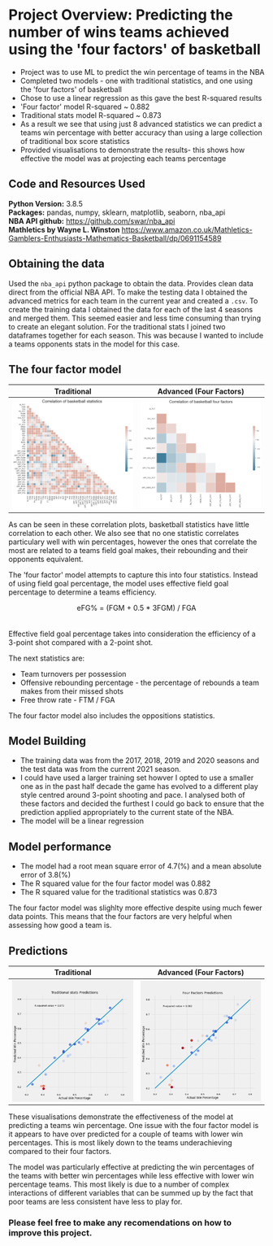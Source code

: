 # Project Overview: Predicting the number of wins teams achieved using the 'four factors' of basketball
* Project was to use ML to predict the win percentage of teams in the NBA
* Completed two models - one with traditional statistics, and one using the 'four factors' of basketball
* Chose to use a linear regression as this gave the best R-squared results
* 'Four factor' model R-squared ~ 0.882
* Traditional stats model R-squared ~ 0.873
* As a result we see that using just 8 advanced statistics we can predict a teams win percentage with better accuracy than using a large collection of traditional box score statistics
* Provided visualisations to demonstrate the results- this shows how effective the model was at projecting each teams percentage

## Code and Resources Used 
**Python Version:** 3.8.5  
**Packages:** pandas, numpy, sklearn, matplotlib, seaborn, nba_api   
**NBA API github:** https://github.com/swar/nba_api   
**Mathletics by Wayne L. Winston** https://www.amazon.co.uk/Mathletics-Gamblers-Enthusiasts-Mathematics-Basketball/dp/0691154589


## Obtaining the data

Used the `nba_api` python package to obtain the data. Provides clean data direct from the official NBA API. To make the testing data I obtained the advanced metrics for each team in the current year and created a `.csv`. To create the training data I obtained the data for each of the last 4 seasons and merged them. This seemed easier and less time consuming than trying to create an elegant solution. For the traditional stats I joined two dataframes together for each season. This was because I wanted to include a teams opponents stats in the model for this case.


## The four factor model

Traditional | Advanced (Four Factors)
--- | ---
![alt text](https://raw.githubusercontent.com/MattBenyon/FourFactorsRegression/master/Images/TraditionalCorr.png "Traditional Stats Correlation") | ![alt text](https://raw.githubusercontent.com/MattBenyon/FourFactorsRegression/master/Images/FourFactorsCorr.png "Four Factors Correlation")  

As can be seen in these correlation plots, basketball statistics have little correlation to each other. We also see that no one statistic correlates particulary well with win percentages, however the ones that correlate the most are related to a teams field goal makes, their rebounding and their opponents equivalent.

The 'four factor' model attempts to capture this into four statistics. Instead of using field goal percentage, the model uses effective field goal percentage to determine a teams efficiency.

<div align="center"> eFG% = (FGM + 0.5 * 3FGM) / FGA    
<div align="left">  <br/><br/> 
Effective field goal percentage takes into consideration the efficiency of a 3-point shot compared with a 2-point shot.
  
The next statistics are:
  * Team turnovers per possession
  * Offensive rebounding percentage - the percentage of rebounds a team makes from their missed shots
  * Free throw rate - FTM / FGA  
  
The four factor model also includes the oppositions statistics.  

## Model Building 
* The training data was from the 2017, 2018, 2019 and 2020 seasons and the test data was from the current 2021 season.
* I could have used a larger training set howver I opted to use a smaller one as in the past half decade the game has evolved to a different play style centred around 3-point shooting and pace. I analysed both of these factors and decided the furthest I could go back to ensure that the prediction applied appropriately to the current state of the NBA.
* The model will be a linear regression
  

## Model performance
* The model had a root mean square error of 4.7(%) and a mean absolute error of 3.8(%)
* The R squared value for the four factor model was 0.882
* The R squared value for the traditional statistics was 0.873

The four factor model was slighlty more effective despite using much fewer data points. This means that the four factors are very helpful when assessing how good a team is.

## Predictions
  
  Traditional | Advanced (Four Factors)
--- | ---
![alt text](https://raw.githubusercontent.com/MattBenyon/FourFactorsRegression/master/Images/TradLarge.png "Traditional Stats") | ![alt text](https://raw.githubusercontent.com/MattBenyon/FourFactorsRegression/master/Images/FourFactors.png "Four Factors")  
  
These visualisations demonstrate the effectiveness of the model at predicting a teams win percentage. One issue with the four factor model is it appears to have over predicted for a couple of teams with lower win percentages. This is most likely down to the teams underachieving compared to their four factors. 
  
The model was particularly effective at predicting the win percentages of the teams with better win percentages while less effective with lower win percentage teams. This most likely is due to a number of complex interactions of different variables that can be summed up by the fact that poor teams are less consistent have less to play for.
  

### Please feel free to make any recomendations on how to improve this project.





